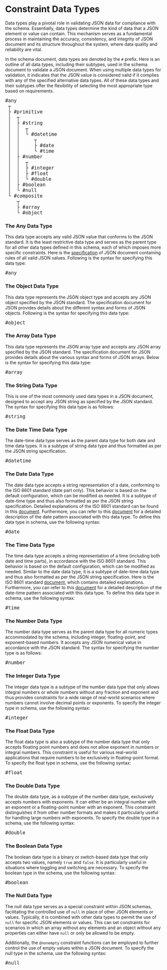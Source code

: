 <style>
pre code { font-size: 1.1em; }
</style>

# Constraint Data Types
Data types play a pivotal role in validating JSON data for compliance with the schema. Essentially, data types determine the kind of data that a JSON element or value can contain. This mechanism serves as a fundamental process in maintaining the accuracy, consistency, and integrity of JSON document and its structure throughout the system, where data quality and reliability are vital.

In the schema document, data types are denoted by the `#` prefix. Here is an outline of all data types, including their subtypes, used in the schema document to validate a JSON document. When using multiple data types for validation, it indicates that the JSON value is considered valid if it complies with any of the specified alternative data types. All of these data types and their subtypes offer the flexibility of selecting the most appropriate type based on requirements.

```stylus
#any
 ┬
 ├ #primitive
 │  ┬
 │  ├ #string
 │  │  ┬
 │  │  └ #datetime
 │  │     ┬
 │  │     ├ #date
 │  │     └ #time
 │  ├ #number
 │  │  ┬
 │  │  ├ #integer
 │  │  ├ #float
 │  │  └ #double  
 │  ├ #boolean
 │  └ #null  
 └ #composite
    ┬
    ├ #array
    └ #object
```

### The Any Data Type
This data type accepts any valid JSON value that conforms to the JSON standard. It is the least restrictive data type and serves as the parent type for all other data types defined in this schema, each of which imposes more specific constraints. Here is the [specification](https://www.json.org) of JSON document containing rules of all valid JSON values. Following is the syntax for specifying this data type:
```stylus
#any
```

### The Object Data Type
This data type represents the JSON object type and accepts any JSON object specified by the JSON standard. The specification document for JSON provides details about the different syntax and forms of JSON objects. Following is the syntax for specifying this data type:
```stylus
#object
```

### The Array Data Type
This data type represents the JSON array type and accepts any JSON array specified by the JSON standard. The specification document for JSON provides details about the various syntax and forms of JSON arrays. Below is the syntax for specifying this data type:
```stylus
#array
```

### The String Data Type
This is one of the most commonly used data types in a JSON document, designed to accept any JSON string as specified by the JSON standard. The syntax for specifying this data type is as follows:
```stylus
#string
```

### The Date Time Data Type
The date-time data type serves as the parent data type for both date and time data types. It is a subtype of string data type and thus formatted as per the JSON string specification.
```stylus
#datetime
```

### The Date Data Type
The date data type accepts a string representation of a date, conforming to the ISO 8601 standard (date part only). This behavior is based on the default configuration, which can be modified as needed. It is a subtype of date-time type and thus also formatted as per the JSON string specification. Detailed explanations of the ISO 8601 standard can be found in this [document](https://www.iso.org/iso-8601-date-and-time-format.html). Furthermore, you can refer to this [document](/JsonSchema-DotNet/articles/datetime.html) for a detailed description of the date pattern associated with this data type. To define this data type in schema, use the following syntax:
```stylus
#date
```

### The Time Data Type
The time data type accepts a string representation of a time (including both date and time parts), in accordance with the ISO 8601 standard. This behavior is based on the default configuration, which can be modified as needed. Similar to the date data type, it is a subtype of date-time data type and thus also formatted as per the JSON string specification. Here is the ISO 8601 standard [document](https://www.iso.org/iso-8601-date-and-time-format.html), which contains detailed explanations. Furthermore, you can refer to this [document](/JsonSchema-DotNet/articles/datetime.html) for a detailed description of the date-time pattern associated with this data type. To define this data type in schema, use the following syntax:
```stylus
#time
```

### The Number Data Type
The number data type serves as the parent data type for all numeric types accommodated by the schema, including integer, floating-point, and exponent-based numbers. It accepts any JSON numerical value in accordance with the JSON standard. The syntax for specifying the number type is as follows:
```stylus
#number
```

### The Integer Data Type
The integer data type is a subtype of the number data type that only allows integral numbers or whole numbers without any fraction and exponent and thus provides constraints for a wide range of real-world scenarios where numbers cannot involve decimal points or exponents. To specify the integer type in schema, use the following syntax:
```stylus
#integer
```

### The Float Data Type
The float data type is also a subtype of the number data type that only accepts floating point numbers and does not allow exponent in numbers or integral numbers. This constraint is useful for various real-world applications that require numbers to be exclusively in floating-point format. To specify the float type in schema, use the following syntax:
```stylus
#float
```

### The Double Data Type
The double data type, as a subtype of the number data type, exclusively accepts numbers with exponents. It can either be an integral number with an exponent or a floating-point number with an exponent. This constraint distinguishes it from other number formats and makes it particularly useful for handling large numbers with exponents. To specify the double type in a schema, use the following syntax:
```stylus
#double
```

### The Boolean Data Type
The boolean data type is a binary or switch-based data type that only accepts two values, namely `true` and `false`. It is particularly useful in situations where toggling and switching are necessary. To specify the boolean type in the schema, use the following syntax:
```stylus
#boolean
```

### The Null Data Type
The null data type serves as a special constraint within JSON schemas, facilitating the controlled use of `null` in place of other JSON elements or values. Typically, it is combined with other data types to permit the use of `null` for specific JSON elements or values. This can set constraints for scenarios in which an array without any elements and an object without any properties can either have `null` or only be allowed to be empty. 

Additionally, the `@nonempty` constraint functions can be employed to further control the use of empty values within a JSON document. To specify the null type in the schema, use the following syntax:
```stylus
#null
```